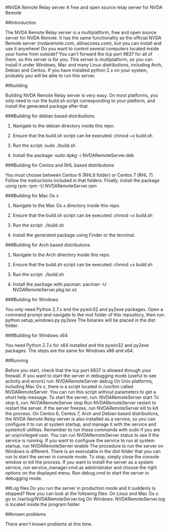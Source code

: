 #NVDA Remote Relay server
A free and open source relay server for NVDA Remote

##introduction

The NVDA Remote Relay server is a multiplatform, free and open source server for NVDA Remote. It has the same functionality as the official NVDA Remote server (nvdaremote.com, allinaccess.com), but you can install and use it anywhere!
Do you want to control several computers located inside your home from outside? You can't forward the tcp port 6837 for all of them, so this server is for you.
This server is multiplatform, so you can install it under Windows, Mac and many Linux distributions, including Arch, Debian and Centos. If you have installed python 2.x on your system, probably you will be able to run this server.

##building

Building NVDA Remote Relay server is very easy. On most platforms, you only need to run the build.sh script corresponding to your platform, and install the generated package after that.

###Building for debian based distributions

1. Navigate to the debian directory inside this repo.

2. Ensure that the build.sh script can be executed: chmod +x build.sh

3. Run the script: sudo ./build.sh

4. Install the package: sudo dpkg -i NVDARemoteServer.deb

###Building for Centos and RHL based distributions

You must choose between Centos 6 (RHL6 folder) or Centos 7 (RHL 7). Follow the instructions included in that folders. Finally, install the package using rpm: rpm -U NVDARemoteServer.rpm

###Building for Mac Os x

1. Navigate to the Mac Os x directory inside this repo.

2. Ensure that the build.sh script can be executed: chmod +x build.sh

3. Run the script: ./build.sh

4. Install the generated package using Finder or the terminal.

###Building for Arch based distributions

1. Navigate to the Arch directory inside this repo.

2. Ensure that the build.sh script can be executed: chmod +x build.sh

3. Run the script: ./build.sh

4. Install the package with pacman: pacman -U NVDARemoteServer.pkg.tar.xz

###Building for Windows

You only need Python 2.7.x and the pywin32 and py2exe packages. Open a command prompt and navigate to the root folder of this repository, then run:
python setup_windows.py py2exe
The binaries will be placed in the dist folder.

###Building for Windows x64

You need Python 2.7.x for x64 installed and the pywin32 and py2exe packages. The steps are the same for Windows x86 and x64.

##Running

Before you start, check that the tcp port 6837 is allowed through your firewall.
If you want to start the server in debugging mode (useful to see activity and errors) run:
NVDARemoteServer debug
On Unix platforms, including Mac Os x, there is a script located in /usr/bin called NVDARemoteServer. You can run this script without parameters to get a short help message. To start the server, run:
NVDARemoteServer start
To stop it, run:
NVDARemoteServer stop
Run NVDARemoteServer restart to restart the server.
If the server freezes, run NVDARemoteServer kill to kill the process.
On Centos 6, Centos 7, Arch and Debian based distributions, the NVDA Remote Relay server is also installed as a service, so you can configure it to run at system startup, and manage it with the service and systemctl utilities. Remember to run these commands with sudo if you are an unprivileged user. You can run NVDARemoteServer status to see if the service is running.
If you want to configure the service to run at system startup, run NVDARemoteServer enable
The procedure to run the server on Windows is different. There is an executable in the dist folder that you can run to start the server in console mode. To stop, simply close the console window or kill the process.
If you want to install the server as a system service, run service_manager.cmd as administrator and choose the right options on the displayed menu.
Run debug.cmd to start the server in debugging mode.

##Log files
Do you run the server in production mode and it suddenly is stopped? Now you can look at the following files:
On Linux and Mac Os x: go to /var/log/NVDARemoteServer.log
On Windows: NVDARemoteServer.log is located inside the program folder.

##known problems

There aren't known problems at this time.
